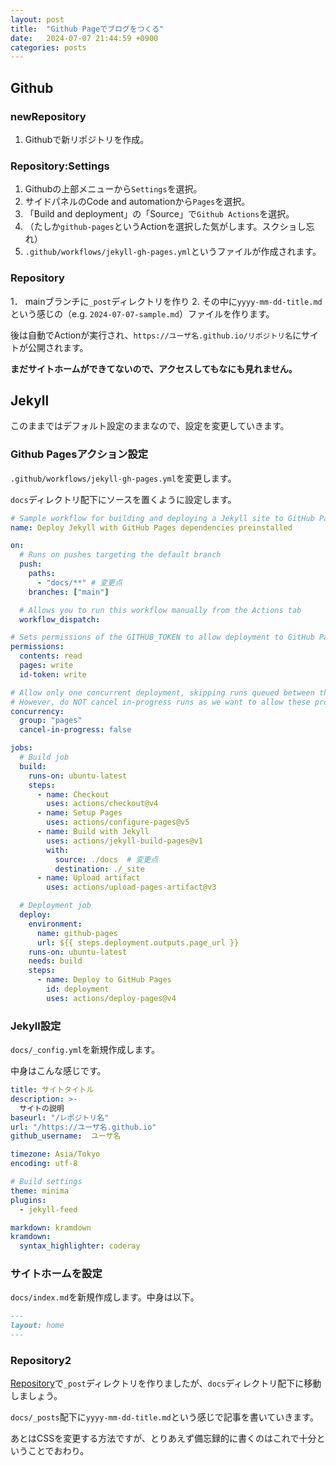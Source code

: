 ```yaml
---
layout: post
title:  "Github Pageでブログをつくる"
date:   2024-07-07 21:44:59 +0900
categories: posts
---
```



## Github
### newRepository
1. Githubで新リポジトリを作成。

### Repository:Settings
1. Githubの上部メニューから`Settings`を選択。
2. サイドパネルのCode and automationから`Pages`を選択。
3. 「Build and deployment」の「Source」で`Github Actions`を選択。
4. （たしか`github-pages`というActionを選択した気がします。スクショし忘れ）
5. `.github/workflows/jekyll-gh-pages.yml`というファイルが作成されます。

### Repository
1． mainブランチに`_post`ディレクトリを作り
2. その中に`yyyy-mm-dd-title.md`という感じの（e.g. `2024-07-07-sample.md`）ファイルを作ります。

後は自動でActionが実行され、`https://ユーザ名.github.io/リポジトリ名`にサイトが公開されます。

**まだサイトホームができてないので、アクセスしてもなにも見れません。**

## Jekyll
このままではデフォルト設定のままなので、設定を変更していきます。

### Github Pagesアクション設定
`.github/workflows/jekyll-gh-pages.yml`を変更します。

`docs`ディレクトリ配下にソースを置くように設定します。

```yml
# Sample workflow for building and deploying a Jekyll site to GitHub Pages
name: Deploy Jekyll with GitHub Pages dependencies preinstalled

on:
  # Runs on pushes targeting the default branch
  push:
    paths:
      - "docs/**" # 変更点
    branches: ["main"]

  # Allows you to run this workflow manually from the Actions tab
  workflow_dispatch:

# Sets permissions of the GITHUB_TOKEN to allow deployment to GitHub Pages
permissions:
  contents: read
  pages: write
  id-token: write

# Allow only one concurrent deployment, skipping runs queued between the run in-progress and latest queued.
# However, do NOT cancel in-progress runs as we want to allow these production deployments to complete.
concurrency:
  group: "pages"
  cancel-in-progress: false

jobs:
  # Build job
  build:
    runs-on: ubuntu-latest
    steps:
      - name: Checkout
        uses: actions/checkout@v4
      - name: Setup Pages
        uses: actions/configure-pages@v5
      - name: Build with Jekyll
        uses: actions/jekyll-build-pages@v1
        with:
          source: ./docs  # 変更点
          destination: ./_site
      - name: Upload artifact
        uses: actions/upload-pages-artifact@v3

  # Deployment job
  deploy:
    environment:
      name: github-pages
      url: ${{ steps.deployment.outputs.page_url }}
    runs-on: ubuntu-latest
    needs: build
    steps:
      - name: Deploy to GitHub Pages
        id: deployment
        uses: actions/deploy-pages@v4
```

### Jekyll設定
`docs/_config.yml`を新規作成します。

中身はこんな感じです。
```yml
title: サイトタイトル
description: >- 
  サイトの説明
baseurl: "/レポジトリ名"
url: "/https://ユーザ名.github.io"
github_username:  ユーザ名

timezone: Asia/Tokyo
encoding: utf-8

# Build settings
theme: minima
plugins:
  - jekyll-feed

markdown: kramdown
kramdown:
  syntax_highlighter: coderay
```

### サイトホームを設定
`docs/index.md`を新規作成します。中身は以下。
```md
---
layout: home
---
```

### Repository2
[Repository](#Repository)で`_post`ディレクトリを作りましたが、`docs`ディレクトリ配下に移動しましょう。

`docs/_posts`配下に`yyyy-mm-dd-title.md`という感じで記事を書いていきます。

あとはCSSを変更する方法ですが、とりあえず備忘録的に書くのはこれで十分ということでおわり。
